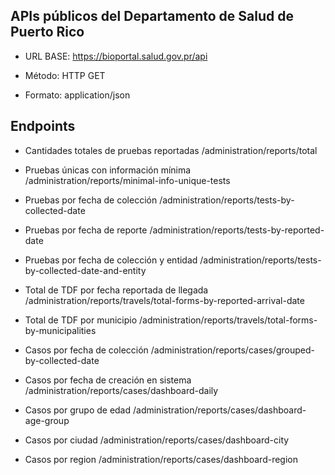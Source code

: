 ## APIs públicos del Departamento de Salud de Puerto Rico

* URL BASE: https://bioportal.salud.gov.pr/api

* Método: HTTP GET

* Formato: application/json

## Endpoints
* Cantidades totales de pruebas reportadas
/administration/reports/total

* Pruebas únicas con información mínima
/administration/reports/minimal-info-unique-tests
* Pruebas por fecha de colección
/administration/reports/tests-by-collected-date

* Pruebas por fecha de reporte
/administration/reports/tests-by-reported-date
* Pruebas por fecha de colección y entidad
/administration/reports/tests-by-collected-date-and-entity

* Total de TDF por fecha reportada de llegada
/administration/reports/travels/total-forms-by-reported-arrival-date

* Total de TDF por municipio
/administration/reports/travels/total-forms-by-municipalities

* Casos por fecha de colección
/administration/reports/cases/grouped-by-collected-date

* Casos por fecha de creación en sistema
/administration/reports/cases/dashboard-daily

* Casos por grupo de edad
/administration/reports/cases/dashboard-age-group

* Casos por ciudad
/administration/reports/cases/dashboard-city

* Casos por region
/administration/reports/cases/dashboard-region
